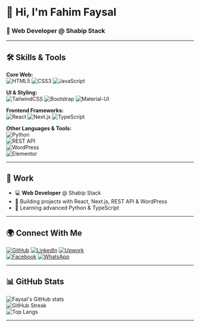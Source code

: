 # 👋 Hi, I'm Fahim Faysal  
### 🚀 Web Developer @ Shabip Stack  

---

## 🛠 Skills & Tools  

**Core Web:**  
![HTML5](https://img.shields.io/badge/HTML5-E34F26?style=flat&logo=html5&logoColor=white) 
![CSS3](https://img.shields.io/badge/CSS3-1572B6?style=flat&logo=css3&logoColor=white) 
![JavaScript](https://img.shields.io/badge/JavaScript-F7DF1E?style=flat&logo=javascript&logoColor=black)  

**UI & Styling:**  
![TailwindCSS](https://img.shields.io/badge/Tailwind_CSS-38B2AC?style=flat&logo=tailwind-css&logoColor=white) 
![Bootstrap](https://img.shields.io/badge/Bootstrap-563D7C?style=flat&logo=bootstrap&logoColor=white) 
![Material-UI](https://img.shields.io/badge/Material--UI-0081CB?style=flat&logo=mui&logoColor=white)  

**Frontend Frameworks:**  
![React](https://img.shields.io/badge/React-20232A?style=flat&logo=react&logoColor=61DAFB) 
![Next.js](https://img.shields.io/badge/Next.js-black?style=flat&logo=next.js) 
![TypeScript](https://img.shields.io/badge/TypeScript-007ACC?style=flat&logo=typescript&logoColor=white)  

**Other Languages & Tools:**  
![Python](https://img.shields.io/badge/Python-3776AB?style=flat&logo=python&logoColor=white)  
![REST API](https://img.shields.io/badge/REST_API-02569B?style=flat&logo=api&logoColor=white)  
![WordPress](https://img.shields.io/badge/WordPress-21759B?style=flat&logo=wordpress&logoColor=white)  
![Elementor](https://img.shields.io/badge/Elementor-92003B?style=flat&logo=elementor&logoColor=white)  

---

## 💼 Work  
- 💻 **Web Developer** @ Shabip Stack  
- 🔭 Building projects with React, Next.js, REST API & WordPress  
- 🌱 Learning advanced Python & TypeScript  

---

## 🌍 Connect With Me  
[![GitHub](https://img.shields.io/badge/GitHub-000?style=flat&logo=github)](https://github.com/srfahim23) 
[![LinkedIn](https://img.shields.io/badge/LinkedIn-0A66C2?style=flat&logo=linkedin&logoColor=white)](https://linkedin.com/in/yourprofile) 
[![Upwork](https://img.shields.io/badge/Upwork-6FDA44?style=flat&logo=upwork&logoColor=white)](https://www.upwork.com/freelancers/~yourid)  
[![Facebook](https://img.shields.io/badge/Facebook-1877F2?style=flat&logo=facebook&logoColor=white)](https://facebook.com/srfahim23) 
[![WhatsApp](https://img.shields.io/badge/WhatsApp-25D366?style=flat&logo=whatsapp&logoColor=white)](https://wa.me/your-number)  

---

## 📊 GitHub Stats  
![Faysal's GitHub stats](https://github-readme-stats.vercel.app/api?username=srfahim23&show_icons=true&theme=tokyonight)  
![GitHub Streak](https://streak-stats.demolab.com?user=srfahim23&theme=tokyonight)  
![Top Langs](https://github-readme-stats.vercel.app/api/top-langs/?username=srfahim23&layout=compact&theme=tokyonight)  

---
